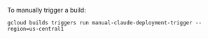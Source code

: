 To manually trigger a build:
```
gcloud builds triggers run manual-claude-deployment-trigger --region=us-central1
```
